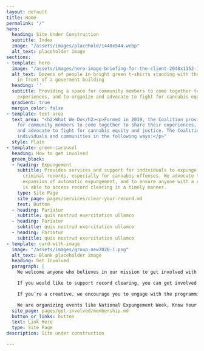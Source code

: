```yaml
---
layout: default
title: Home
permalink: "/"
hero:
  heading: Site Under Construction
  subtitle: Index
  image: "/assets/images/placehold/1440x544.webp"
  alt_text: placeholder image
sections:
- template: hero
  image: "/assets/images/hero-image-briefing-for-the-client-2048x1152-1.png"
  alt_text: Dozens of people in bright green t-shirts standing with their fists raised
    in front of a goverment building
  heading: ''
  subtitle: Providing a space for community members to come together to share their
    experiences, and to organize and advocate to fight for cannabis equity and justice.
  gradient: true
  margin_color: false
- template: text-area
  text_area: "<h2>What We Do</h2><p>Formed in 2019, the Coalition provides a space
    for community members to come together to share their experiences, and to organize
    and advocate to fight for cannabis equity and justice. The Coalition supports
    individuals and communities in the following ways:</p>"
  style: Plain
- template: green-carousel
  heading: How to get involved
  green_block:
  - heading: Expungement
    subtitle: Provides services and support for individuals to expunge or seal their
      criminal records, especially for cannabis offenses. We advocate to promote the
      expansion of automatic expungement, and to ensure anyone with a criminal record
      is able to access record clearing in a timely manner.
    type: Site Page
    site_page: pages/services/clear-your-record.md
    text: Button
  - heading: Pariatur
    subtitle: quis nostrud exercitation ullamco
  - heading: Pariatur
    subtitle: quis nostrud exercitation ullamco
  - heading: Pariatur
    subtitle: quis nostrud exercitation ullamco
- template: card-with-image
  image: "/assets/images/group-new2020-1.png"
  alt_text: Blank placeholder image
  heading: Get Involved
  paragraph: |
    We welcome anyone who believes in our mission to get involved with us.

    If you would like to support record clearing, you can get involved in organizing events and opportunities for expungement, assist people through the expungement process, or help promote education on record clearing!

    If you’re a creative, we encourage you to engage with the programming of the Coalition, and use your skills to promote this work, present these programs to the public through graphic design, video, etc., and to help curate content for our social media!

    We are organizing events like National Expungement Week, Know Your Rights, and resource fairs. We need support to ensure those events are effective, safe, and impactful for all involved!
  site_page: pages/get-involved/membership.md
  button_or_links: button
  text: Link Here
  type: Site Page
description: Site under construction

---
```

